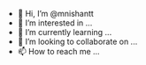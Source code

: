 - 👋 Hi, I’m @mnishantt
- 👀 I’m interested in ...
- 🌱 I’m currently learning ...
- 💞️ I’m looking to collaborate on ...
- 📫 How to reach me ...

<!---
mnishantt/mnishantt is a ✨ special ✨ repository because its `README.md` (this file) appears on your GitHub profile.
You can click the Preview link to take a look at your changes.
--->
